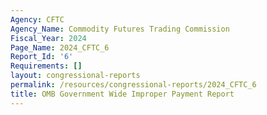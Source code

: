 ```yaml
---
Agency: CFTC
Agency_Name: Commodity Futures Trading Commission
Fiscal_Year: 2024
Page_Name: 2024_CFTC_6
Report_Id: '6'
Requirements: []
layout: congressional-reports
permalink: /resources/congressional-reports/2024_CFTC_6
title: OMB Government Wide Improper Payment Report
---
```

